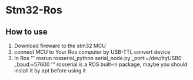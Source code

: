 # Stm32-Ros
## How to use
1. Download fireware to the stm32 MCU
2. connect MCU to Your Ros computer by USB-TTL convert device
3. In Ros
   ‘’‘
   rosrun rosserial_python serial_node.py _port:=/dev/ttyUSB0 _baud:=57600
   ’‘’
   rosserial is a ROS built-in package, maybe you should install it by apt before using it
